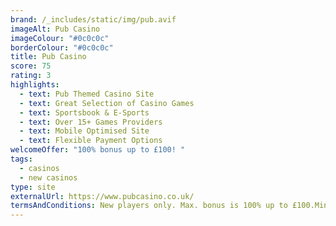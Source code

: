 ```yaml
---
brand: /_includes/static/img/pub.avif
imageAlt: Pub Casino
imageColour: "#0c0c0c"
borderColour: "#0c0c0c"
title: Pub Casino
score: 75
rating: 3
highlights:
  - text: Pub Themed Casino Site
  - text: Great Selection of Casino Games
  - text: Sportsbook & E-Sports
  - text: Over 15+ Games Providers
  - text: Mobile Optimised Site
  - text: Flexible Payment Options
welcomeOffer: "100% bonus up to £100! "
tags:
  - casinos
  - new casinos
type: site
externalUrl: https://www.pubcasino.co.uk/
termsAndConditions: New players only. Max. bonus is 100% up to £100.Min. deposit £10
---
```

